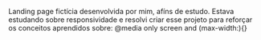 Landing page fictícia desenvolvida por mim, afíns de estudo.
Estava estudando sobre responsividade e resolvi criar esse projeto para reforçar os conceitos aprendidos sobre:
@media only screen and (max-width:){}